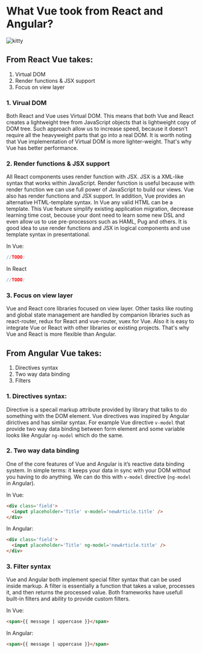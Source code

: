 # What Vue took from React and Angular?

![kitty](https://trello-attachments.s3.amazonaws.com/59e10a09fa37e1fead5031c2/59f8cbbdeb9de7f85ba07af6/1b60564bc33e672bca8c9bb0414704d4/joxi_screenshot_1509526926848.png)

## From React Vue takes:

1. Virtual DOM
2. Render functions & JSX support
3. Focus on view layer

### 1. Virual DOM
Both React and Vue uses Virtual DOM. This means that both Vue and React creates a lightweight tree from JavaScript objects that is lightweight copy of DOM tree. Such approach allow us to increase speed, because it doesn’t require all the heavyweight parts that go into a real DOM. It is worth noting that Vue implementation of Virtual DOM is more lighter-weight. That's why Vue has better performance.

### 2. Render functions & JSX support
All React components uses render function with JSX. JSX is a XML-like syntax that works within JavaScript. Render function is useful because with render function we can use full power of JavaScript to build our views. Vue also has render functions and JSX support. In addition, Vue provides an alternative HTML-template syntax. In Vue any valid HTML can be a template. This Vue feature simplify existing application migration, decrease learning time cost, becouse your dont need to learn some new DSL and even allow us to use pre-processors such as HAML, Pug and others. It is good idea to use render functions and JSX in logical components and use template syntax in presentational.

In Vue:
```js
//TODO:
```

In React
```js
//TODO:
```

### 3. Focus on view layer
Vue and React core libraries focused on view layer. Other tasks like routing and global state management are handled by companion libraries such as react-router, redux for React and vue-router, vuex for Vue. Also it is easy to integrate Vue or React with other libraries or existing projects. That's why Vue and React is more flexible than Angular. 

## From Angular Vue takes:
	
1. Directives syntax
2. Two way data binding
3. Filters

### 1. Directives syntax:
Directive is a specail markup attribute provided by library that talks to do something with the DOM element. Vue directives was inspired by Angular dirictives and has similar syntax. For example Vue directive ```v-model``` that provide two way data binding between form element and some variable looks like Angular ```ng-model``` which do the same. 

### 2. Two way data binding
One of the core features of Vue and Angular is it’s reactive data binding system. In simple terms: it keeps your data in sync with your DOM without you having to do anything. We can do this with ```v-model``` directive (```ng-model``` in Angular).

In Vue:
```html
<div class='field'>
  <input placeholder='Title' v-model='newArticle.title' />
</div>
```

In Angular:
```html
<div class='field'>
  <input placeholder='Title' ng-model='newArticle.title' />
</div>
```

### 3. Filter syntax
Vue and Angular both implement special filter syntax that can be used inside markup. A filter is essentially a function that takes a value, processes it, and then returns the processed value. Both frameworks have usefull built-in filters and ability to provide custom filters.

In Vue:
```html
<span>{{ message | uppercase }}</span>
```

In Angular:
```html
<span>{{ message | uppercase }}</span>
```
